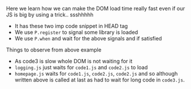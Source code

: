 Here we learn how we can make the DOM load time really fast even if our 
JS is big by using a trick.. ssshhhhh

- It has these two imp code snippet in HEAD tag
- We use `P.register` to signal some library is loaded
- We use `P.when` and wait for the above signals and if satisfied 


Things to observe from above example
- As code3 is slow whole DOM is not waiting for it
- `logging.js` just waits for `code1.js` and `code2.js` to load
- `homepage.js` waits for `code1.js`, `code2.js`, `code2.js` and so 
although written above is called at last as had to wait for long code in `code3.js`.

